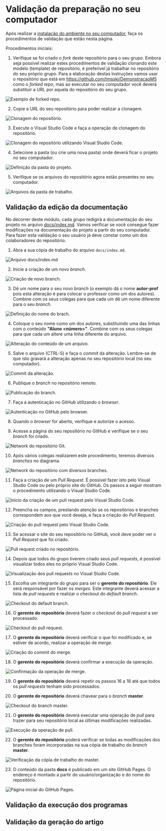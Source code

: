 # Validação da preparação no seu computador

Após realizar a [instalação do ambiente no seu computador](install.md), faça os procedimentos de validação que estão nesta página.

Procedimentos iniciais:

1. Verifique se foi criado o *fork* deste repositório para o seu grupo. Embora seja possível realizar estes procedimentos de validação clonando este modelo (template) de repositório, é preferível já trabalhar no repositório do seu próprio grupo. Para a elaboração destas instruções vamos usar o repositório que está em https://github.com/tmsski/DemonstracaoM5 como o *forked repo*, mas ao executar no seu computador você deverá substituir a URL por aquela do repositório do seu grupo.

![Exemplo de *forked repo*.](./docs/img/fork-repositorio.png)

2. Copie a URL do seu repositório para poder realizar a clonagem.

![Clonagem do repositório.](./docs/img/clone-repo.png)
   
3. Execute o Visual Studio Code e faça a operação de clonagem do repositório.

![Clonagem do repositório utilizando Visual Studio Code.](./docs/img/clone-repo-vscode.png)

4. Selecione a pasta (ou crie uma nova pasta) onde deverá ficar o projeto no seu computador.

![Definição da pasta do projeto.](docs/img/select-clone-folder.png)

5. Verifique se os arquivos do repositório agora estão presentes no seu computador.

![Arquivos da pasta de trabalho.](docs/img/vscode-work-folder.png)

## Validação da edição da documentação

No decorrer deste módulo, cada grupo redigirá a documentação do seu projeto no arquivo [docs/index.md](docs/index.md). Vamos verificar se você consegue fazer modificações na documentação do projeto a partir do seu computador. Para fazer esta validação o seu usuário já deve constar como um dos colaboradores do repositório.

1. Abra a sua cópia de trabalho do arquivo `docs/index.md`.

![Arquivo docs/index.md](docs/img/vscode-docs-index.png)

2. Inicie a criação de um novo *branch*.

![Criação de novo branch.](docs/img/vscode-create-branch.png)

3. Dê um nome para o seu novo *branch* (o exemplo dá o nome **autor-prof** pois esta alteração é para colocar o professor como um dos autores). Combine com os seus colegas para que cada um dê um nome diferente para o seu *branch*.

![Definição do nome do brach.](docs/img/vscode-branch-name.png)

4. Coloque o seu nome como um dos autores, substituindo uma das linhas com o conteúdo **"Aluno <número>"**. Combine com os seus colegas para que cada um altere uma linha diferente do arquivo.

![Alteração do conteúdo de um arquivo.](docs/img/vscode-change-branch.png)

5. Salve o arquivo (CTRL-S) e faça o *commit* da alteração. Lembre-se de que isto gravará a alteração apenas no seu repositório local (no seu computador).

![*Commit* da alteração.](docs/img/vscode-commit.png)

6. Publique o *branch* no repositório remoto.

![Publicação do *branch*.](docs/img/vscode-publish-branch.png)

7. Faça a autenticação no GitHub utilizando o *browser*.

![Autenticação no GitHub pelo browser.](docs/img/github-auth-browser.png)

8. Quando o *browser* for aberto, verifique e autorize o acesso.

9. Acesse a página do seu repositório no GitHub e verifique se o seu *branch* foi criado.

![Network do repositório Git.](docs/img/github-network.png)

10. Após vários colegas realizarem este procedimento, teremos diversos *branches* no diagrama.

![Network do repositório com diversos branches.](docs/img/github-network-several.png)

11. Faça a criação de um *Pull Request*. É possível fazer isto pelo Visual Studio Code ou pelo próprio site do GitHub. Os passos a seguir mostram o procedimento utilizando o Visual Studio Code.

![Início da criação de um pull request pelo Visual Studio Code.](docs/img/vscode-create-pull-request.png)

12. Preencha os campos, prestando atenção se os repositórios e branches correspondem aos que você deseja, e faça a criação do *Pull Request*.

![Criação do pull request pelo Visual Studio Code.](docs/img/vscode-create-pull-request-2.png)

13. Se acessar o site do seu repositório no GitHub, você deve poder ver o *Pull Request* que foi criado.

![Pull request criado no repositório.](docs/img/github-pull-request-created.png)

14. Depois que todos do grupo tiverem criado seus *pull requests*, é possível visualizar todos eles no próprio Visual Studio Code.

![Visualização dos pull requests no Visual Studio Code.](docs/img/vscode-refresh-pull-requests.png)

15.  Escolha um integrante do grupo para ser o **gerente do repositório**. Ele será responsável por fazer os *merges*. Este integrante deverá acessar a lista de *pull requests* e realizar o checkout do *default branch*.

![Checkout do default branch.](docs/img/vscode-merge1.png)

16. O **gerente do repositório** deverá fazer o *checkout* do *pull request* a ser processado.

![Checkout do pull request.](docs/img/vscode-merge2.png)

17. O **gerente do repositório** deverá verificar o que foi modificado e, se estiver de acordo, realizar a operação de *merge*.

![Criação do commit do merge.](docs/img/vscode-merge3.png)

18. O **gerente do repositório** deverá confirmar a execução da operação.

![Confirmação da operação de merge.](docs/img/vscode-merge4.png)

19. O **gerente do repositório** deverá repetir os passos 16 a 18 até que todos os *pull requests* tenham sido processados.

20. O **gerente do repositório** deverá chavear para o *branch* **master**.

![Checkout do branch master.](docs/img/vscode-merge5.png)

21. O **gerente do repositório** deverá executar uma operação de *pull* para trazer para seu repositório local as últimas modificações realizadas.

![Execução da operação de pull.](docs/img/vscode-merge6.png)

22. O **gerente do repositório** poderá verificar se todas as modificações dos branches foram incorporadas na sua cópia de trabalho do *branch* **master**.

![Verificação da cópia de trabalho do master.](docs/img/vscode-merge7.png)

23. O conteúdo da pasta **docs** é publicado em um site GitHub Pages. O endereço é montado a partir do usuário/organização e do nome do repositório.

![Página inicial do GitHub Pages.](docs/img/github-pages.png)

## Validação da execução dos programas

## Validação da geração do artigo